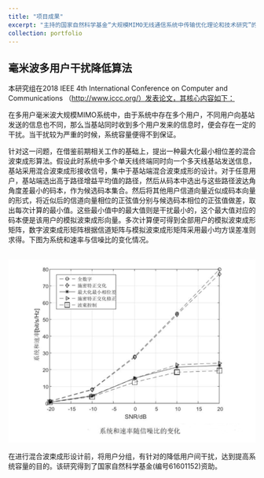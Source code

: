 ```yaml
---
title: "项目成果"
excerpt: "主持的国家自然科学基金“大规模MIMO无线通信系统中传输优化理论和技术研究”的研究成果-2"
collection: portfolio
---
```

## 毫米波多用户干扰降低算法

本研究组在2018  IEEE  4th  International  Conference on  Computer and Communications （http://www.iccc.org/）发表论文，其核心内容如下：

在多用户毫米波大规模MIMO系统中，由于系统中存在多个用户，不同用户向基站发送的信息也不同，那么当基站同时收到多个用户发来的信息时，便会存在一定的干扰。当干扰较为严重的时候，系统容量便得不到保证。

针对这一问题，在借鉴前期相关工作的基础上，提出一种最大化最小相位差的混合波束成形算法。假设此时系统中多个单天线终端同时向一个多天线基站发送信息，基站采用混合波束成形接收信号，集中于基站端混合波束成形的设计。对于任意用户，基站端选出高于路径增益平均值的路径，然后从码本中选出与这些路径波达角角度差最小的码本，作为候选码本集合。然后将其他用户信道向量近似成码本向量的形式，将近似后的信道向量相位的正弦值分别与候选码本相位的正弦值做差，取出每次计算的最小值。这些最小值中的最大值则是干扰最小的，这个最大值对应的码本便是该用户的模拟波束成形向量。多次计算便可得到全部用户的模拟波束成形矩阵，数字波束成形矩阵根据信道矩阵与模拟波束成形矩阵采用最小均方误差准则求得。下图为系统和速率与信噪比的变化情况。

<br/><img src='/images/2018ICCC.png'>

在进行混合波束成形设计前，将用户分组，有针对的降低用户间干扰，达到提高系统容量的目的。该研究得到了国家自然科学基金(编号61601152)资助。